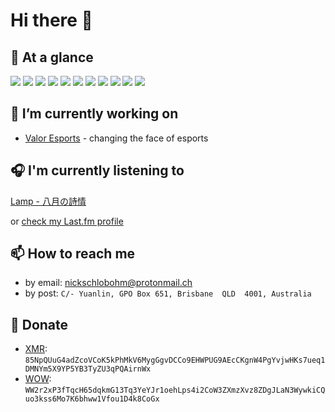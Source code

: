 # Hi there 👋

## 👀 At a glance
![](https://img.shields.io/badge/OS-Windows_10-informational?style=flat&logo=windows&logoColor=white&color=blue)
![](https://img.shields.io/badge/Editor-Visual_Studio_Code-informational?style=flat&logo=visual-studio-code&logoColor=white&color=blue)
![](https://img.shields.io/badge/Code-Python-informational?style=flat&logo=python&logoColor=white&color=blue)
![](https://img.shields.io/badge/Code-JavaScript-informational?style=flat&logo=javascript&logoColor=white&color=blue)
![](https://img.shields.io/badge/Shell-Bash-informational?style=flat&logo=gnu-bash&logoColor=white&color=blue)
![](https://img.shields.io/badge/Tools-Docker-informational?style=flat&logo=docker&logoColor=white&color=blue)
![](https://img.shields.io/badge/Tools-Kubernetes-informational?style=flat&logo=kubernetes&logoColor=white&color=blue)
![](https://img.shields.io/badge/Cloud-Amazon_Web_Services-informational?style=flat&logo=amazon-aws&logoColor=white&color=blue)
![](https://img.shields.io/badge/Cloud-Google_Cloud_Platform-informational?style=flat&logo=google-cloud&logoColor=white&color=blue)
![](https://img.shields.io/badge/Cloud-Digital_Ocean-informational?style=flat&logo=digitalocean&logoColor=white&color=blue)
![](https://img.shields.io/badge/Cloud-Vultr-informational?style=flat&logo=vultr&logoColor=white&color=blue)

## 🔭 I’m currently working on
- [Valor Esports](https://valoresports.com/) - changing the face of esports


## 🎧 I'm currently listening to
[Lamp - 八月の詩情](https://botanicalhouse.bandcamp.com/track/the-poetry-of-august)

or [check my Last.fm profile](https://www.last.fm/user/quelixir)


## 📫 How to reach me
- by email: [nickschlobohm@protonmail.ch](mailto:nickschlobohm@protonmail.ch)
- by post: `C/- Yuanlin, GPO Box 651, Brisbane  QLD  4001, Australia`

## 💸 Donate
- [XMR](https://www.getmonero.org): `85NpQUuG4adZcoVCoK5kPhMkV6MygGgvDCCo9EHWPUG9AEcCKgnW4PgYvjwHKs7ueq1DMNYm5X9YP5YB3TyZU3qPQAirnWx`
- [WOW](https://wownero.org/): `WW2r2xP3fTqcH65dqkmG13Tq3YeYJr1oehLps4i2CoW3ZXmzXvz8ZDgJLaN3WywkiCQuo3kss6Mo7K6bhww1Vfou1D4k8CoGx`
